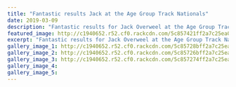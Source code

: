 ```yaml
---
title: "Fantastic results Jack at the Age Group Track Nationals"
date: 2019-03-09
description: "Fantastic results for Jack Overweel at the Age Group Track Nationals this weekend..."
featured_image: http://c1940652.r52.cf0.rackcdn.com/5c857421ff2a7c25ea000326/Jack-Overweel-250.without-writingAge-Gp-Track-Nat-9.jpg
excerpt: "Fantastic results for Jack Overweel at the Age Group Track Nationals this weekend."
gallery_image_1: http://c1940652.r52.cf0.rackcdn.com/5c85728bff2a7c25ea000320/Jack-Overweel-Age-Gp-Track-Nat-9.10-March-2019-1st.jpg
gallery_image_2: http://c1940652.r52.cf0.rackcdn.com/5c85726bff2a7c25ea00031c/Jack-Overweel-Age-Gp-Track-Nat-9.10-March-2019-2nd.jpg
gallery_image_3: http://c1940652.r52.cf0.rackcdn.com/5c857274ff2a7c25ea00031e/Age-Grp-Track-National-image.jpg
gallery_image_4: 
gallery_image_5: 
---
```


